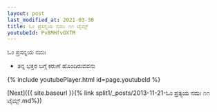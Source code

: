 ```yaml
---
layout: post
last_modified_at: 2021-03-30
title: ಓಂ ಪ್ರಸನ್ನಯ ನಮಃ ೧೧ ಟೈಮ್ಸ್
youtubeId: Pv8MHfvOXTM
---
```

 
 
 ಓಂ ಪ್ರಸನ್ನಯ ನಮಃ  
 
 -  ತನ್ನ ಭಕ್ತರ ಬಗ್ಗೆ ಕರುಣೆ ಹೊಂದಿರುವವನು 
 
  
 
  
 
 
 
 
 
 


{% include youtubePlayer.html id=page.youtubeId %}
 
[Next]({{ site.baseurl }}{% link  split1/_posts/2013-11-21-ಓಂ ಪ್ರತ್ಯಯ ನಮಃ ೧೧ ಟೈಮ್ಸ್.md%})
 
